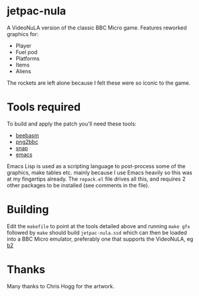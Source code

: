 # jetpac-nula

A VideoNuLA version of the classic BBC Micro game.  Features reworked graphics for:

* Player
* Fuel pod
* Platforms
* Items
* Aliens

The rockets are left alone because I felt these were so iconic to the game.

# Tools required

To build and apply the patch you'll need these tools:

* [beebasm](https://github.com/stardot/beebasm)
* [png2bbc](https://github.com/dave-f/png2bbc)
* [snap](https://github.com/dave-f/snap)
* [emacs](https://www.gnu.org/software/emacs)

Emacs Lisp is used as a scripting language to post-process some of the graphics, make tables etc. mainly because I use Emacs heavily so this was at my fingertips already.  The `repack.el` file drives all this, and requires 2 other packages to be installed (see comments in the file).

# Building

Edit the `makefile` to point at the tools detailed above and running `make gfx` followed by `make` should build `jetpac-nula.ssd` which can then be loaded into a BBC Micro emulator, preferably one that supports the VideoNuLA, eg [b2](https://github.com/tom-seddon/b2)

# Thanks

Many thanks to Chris Hogg for the artwork.